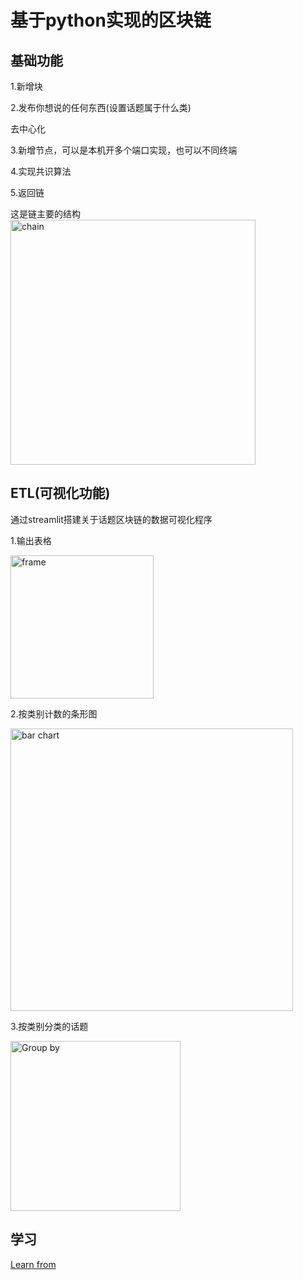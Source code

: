 # 基于python实现的区块链
## 基础功能
1.新增块

2.发布你想说的任何东西(设置话题属于什么类)

去中心化

3.新增节点，可以是本机开多个端口实现，也可以不同终端

4.实现共识算法

5.返回链

这是链主要的结构
<img width="392" alt="chain" src="https://github.com/Jeff1933/Daily_News_IN_WEB3/assets/130274608/d1f492bb-b56f-4c3f-abe1-a979bad5d5ad">

## ETL(可视化功能)
通过streamlit搭建关于话题区块链的数据可视化程序

1.输出表格

<img width="229" alt="frame" src="https://github.com/Jeff1933/Daily_News_IN_WEB3/assets/130274608/e725ada7-d30d-49c1-b376-fe42e9cbe7a0">

2.按类别计数的条形图

<img width="452" alt="bar chart" src="https://github.com/Jeff1933/Daily_News_IN_WEB3/assets/130274608/4ed640e6-e297-4c03-b4db-e8dd80718007">


3.按类别分类的话题

<img width="272" alt="Group by" src="https://github.com/Jeff1933/Daily_News_IN_WEB3/assets/130274608/341e3531-060d-4925-b0c6-e026029a2edc">

## 学习
[Learn from](https://hackernoon.com/learn-blockchains-by-building-one-117428612f46)
